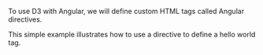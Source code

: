 To use D3 with Angular, we will define custom
HTML tags called Angular directives.

This simple example illustrates how to use 
a directive to define a hello world tag.

